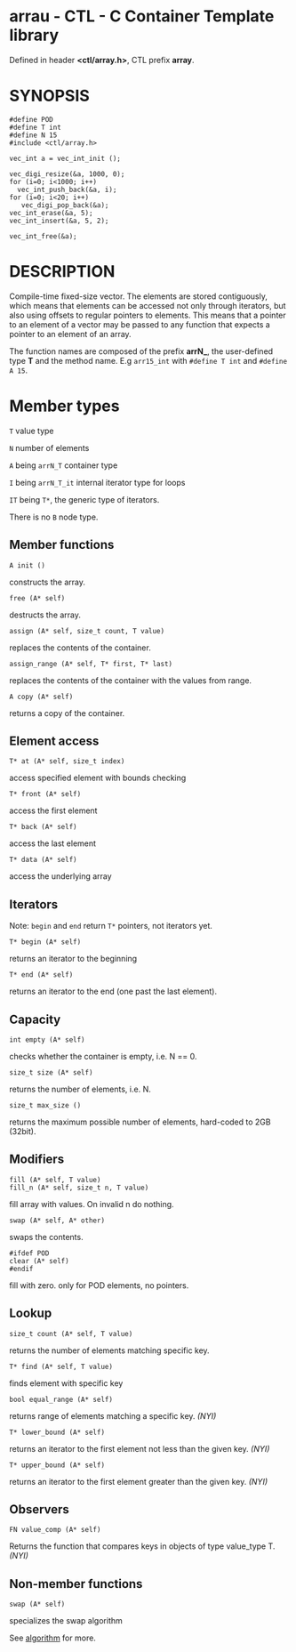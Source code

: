 # arrau - CTL - C Container Template library

Defined in header **<ctl/array.h>**, CTL prefix **array**.

# SYNOPSIS

    #define POD
    #define T int
    #define N 15
    #include <ctl/array.h>

    vec_int a = vec_int_init ();

    vec_digi_resize(&a, 1000, 0);
    for (i=0; i<1000; i++)
      vec_int_push_back(&a, i);
    for (i=0; i<20; i++)
       vec_digi_pop_back(&a);
    vec_int_erase(&a, 5);
    vec_int_insert(&a, 5, 2);

    vec_int_free(&a);

# DESCRIPTION

Compile-time fixed-size vector. The elements are stored contiguously, which
means that elements can be accessed not only through iterators, but also using
offsets to regular pointers to elements. This means that a pointer to an element
of a vector may be passed to any function that expects a pointer to an element
of an array.

The function names are composed of the prefix **arrN_**, the user-defined type
**T** and the method name. E.g `arr15_int` with `#define T int` and `#define A 15`.

# Member types

`T`                     value type

`N`                     number of elements

`A` being `arrN_T`       container type

`I` being `arrN_T_it`    internal iterator type for loops

`IT` being `T*`, the generic type of iterators.

There is no `B` node type.

## Member functions

    A init ()

constructs the array.

    free (A* self)

destructs the array.

    assign (A* self, size_t count, T value)

replaces the contents of the container.

    assign_range (A* self, T* first, T* last)

replaces the contents of the container with the values from range.

    A copy (A* self)

returns a copy of the container.

## Element access

    T* at (A* self, size_t index)

access specified element with bounds checking

    T* front (A* self)

access the first element

    T* back (A* self)

access the last element

    T* data (A* self)

access the underlying array

## Iterators

Note: `begin` and `end` return `T*` pointers, not iterators yet.

    T* begin (A* self)

returns an iterator to the beginning

    T* end (A* self)

returns an iterator to the end (one past the last element).

## Capacity

    int empty (A* self)

checks whether the container is empty, i.e. N == 0.

    size_t size (A* self)

returns the number of elements, i.e. N.

    size_t max_size ()

returns the maximum possible number of elements, hard-coded to 2GB (32bit).

## Modifiers

    fill (A* self, T value)
    fill_n (A* self, size_t n, T value)

fill array with values. On invalid n do nothing.

    swap (A* self, A* other)

swaps the contents.

    #ifdef POD
    clear (A* self)
    #endif

fill with zero. only for POD elements, no pointers.

## Lookup

    size_t count (A* self, T value)

returns the number of elements matching specific key.

    T* find (A* self, T value)

finds element with specific key

    bool equal_range (A* self)

returns range of elements matching a specific key. _(NYI)_

    T* lower_bound (A* self)

returns an iterator to the first element not less than the given key. _(NYI)_

    T* upper_bound (A* self)

returns an iterator to the first element greater than the given key. _(NYI)_

## Observers

    FN value_comp (A* self)

Returns the function that compares keys in objects of type value_type T. _(NYI)_

## Non-member functions

    swap (A* self)

specializes the swap algorithm


See [algorithm](algorithm.md) for more.
